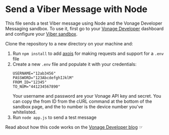 # Send a Viber Message with Node

This file sends a test Viber message using Node and the Vonage Developer Messaging sandbox. To use it, first go to your [Vonage Developer](https://dashboard.nexmo.com/) dashboard and configure your [Viber sandbox](https://dashboard.nexmo.com/messages/sandbox).

Clone the repository to a new directory on your machine and:

1. Run `npm install` to add [axois](https://github.com/axios/axios) for making requests and support for a `.env` file
2. Create a new `.env` file and populate it with your credentials:
   ```text
   USERNAME="12ab3456"
   PASSWORD="123AbcdefghIJklM"
   FROM_ID="12345"
   TO_NUM="441234567890"
   ```
   Your username and password are your Vonage API key and secret. You can copy the from ID from the cURL command at the bottom of the sandbox page, and the to number is the device number you've whitelisted.
3. Run `node app.js` to send a test message

Read about how this code works on the [Vonage Developer blog](https://www.nexmo.com/blog/2020/04/22/send-a-viber-message-with-node-dr) ☞
